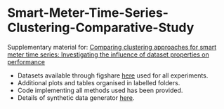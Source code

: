 # Smart-Meter-Time-Series-Clustering-Comparative-Study

Supplementary material for:
[Comparing clustering approaches for smart meter time series: Investigating the influence of dataset properties on performance](https://doi.org/10.1016/j.apenergy.2025.125811)

- Datasets available through figshare [here](https://figshare.com/projects/Smart-Meter-Time-Series-Clustering-Comparative-Study/226320) used for all experiments.
- Additional plots and tables organised in labelled folders.
-  Code implementing all methods used has been provided.
-  Details of synthetic data generator [here](https://github.com/yerbles/Smart-Meter-Time-Series-Clustering-Comparative-Study/blob/main/Code/comparativestudycode/syntheticData.py).
